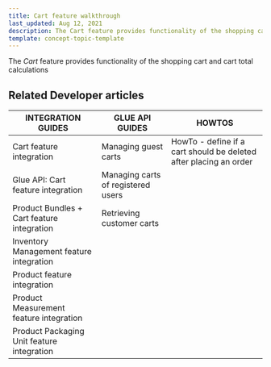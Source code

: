 ```yaml
---
title: Cart feature walkthrough
last_updated: Aug 12, 2021
description: The Cart feature provides functionality of the shopping cart and cart total calculations
template: concept-topic-template
---
```


The _Cart_ feature provides functionality of the shopping cart and cart total calculations

<!--
To learn more about the feature and to find out how end users use it, see [ feature overview]() for business users.
-->


## Related Developer articles

|INTEGRATION GUIDES  | GLUE API GUIDES | HOWTOS |
|---------|---------|---------|
|  Cart feature integration |  Managing guest carts | HowTo - define if a cart should be deleted after placing an order  |
| Glue API: Cart feature integration  |  Managing carts of registered users |   |
| Product Bundles + Cart feature integration | Retrieving customer carts  |   |
| Inventory Management feature integration |   |   |
| Product feature integration |   |   |
| Product Measurement feature integration  |   |   |
| Product Packaging Unit feature integration   |   |   |
